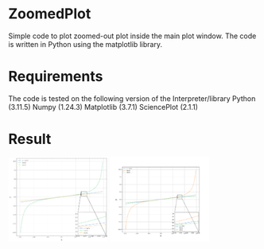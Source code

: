 # ZoomedPlot
Simple code to plot zoomed-out plot inside the main plot window. The code is written in Python using the matplotlib library.

# Requirements 
The code is tested on the following version of the Interpreter/library
Python (3.11.5)
Numpy (1.24.3)
Matplotlib (3.7.1)
SciencePlot (2.1.1)

# Result
<img src=Figure_1.png alt="With SciencePlot" width="200"/>
<img src=Figure_2.png alt="Normal Plot" width="200"/>

